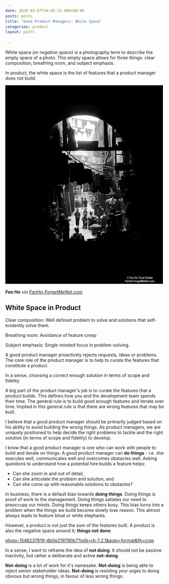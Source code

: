 ```yaml
---
date: 2020-03-07T16:45:33.000+00:00
posts: posts
title: 'Good Product Managers: White Space'
categories: product
layout: posts

---
```

White space _(or negative space)_ is a photography term to describe the empty space of a photo. This empty space allows for three things: clear composition, breathing room, and subject emphasis.

In product, the white space is the list of features that a product manager does not build.

![](/uploads/1ccc3e98f2dac97d4312ea8cca85ccd5.jpg)

**_Fan Ho_** _via_ [_FanHo-ForgetMeNot.com_]()

## White Space in Product

Clear composition: Well defined problem to solve and solutions that self-evidently solve them.

Breathing room: Avoidance of feature creep

Subject emphasis: Single-minded focus in problem-solving.

A good product manager proactively rejects requests, ideas or problems. The core role of the product manager is to help to curate the features that constitute a product.

In a sense, choosing a correct enough solution in terms of scope and fidelity

A big part of the product manager's job is to curate the features that a product builds. This defines how you and the development team spends their time. The general rule is to build good enough features and iterate over time. Implied in this general rule is that there are wrong features that may be built.

I believe that a good product manager should be primarily judged based on his ability to avoid building the wrong things. As product managers, we are uniquely positioned to help decide the right problems to tackle and the right solution (in terms of scope and fidelity) to develop.

I know that a good product manager is one who can work with people to build and iterate on things. A good product manager can **do things** - i.e. she executes well, communicates well and overcomes obstacles well. Asking questions to understand how a potential hire builds a feature helps:

* Can she zoom in and out of detail,
* Can she articulate the problem and solution, and
* Can she come up with reasonable solutions to obstacles?

In business, there is a default bias towards **doing things**. Doing things is proof of work to the management. Doing things satiates our need to preoccupy our minds. Doing things keeps others busy. This bias turns into a problem when the things we build become slowly lose reason. This almost always leads to feature bloat or white elephants.

However, a product is not just the sum of the features built. A product is also the negative space around it; **things not done**.

[photo-1548237619-4b0e219790b7?ixlib=rb-1.2.1&auto=format&fit=crop](https://images.unsplash.com/photo-1548237619-4b0e219790b7?ixlib=rb-1.2.1&auto=format&fit=crop&w=1350&q=80 "photo-1548237619-4b0e219790b7?ixlib=rb-1.2.1&auto=format&fit=crop&w=1350&q=80")

In a sense, I want to reframe the idea of **not doing**. It should not be passive inactivity, but rather a deliberate and active **not-doing**.

**Not-doing** is a lot of work for it's namesake. **Not-doing** is being able to reject senior stakeholder ideas. **Not-doing** is resisting your urges to doing obvious but wrong things, in favour of less wrong things.